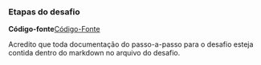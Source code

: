 ### Etapas do desafio

**Código-fonte**[Código-Fonte](desafio_sprint3-jonas.ipynb)

Acredito que toda documentação do passo-a-passo para o desafio esteja contida dentro do markdown no arquivo do desafio. 